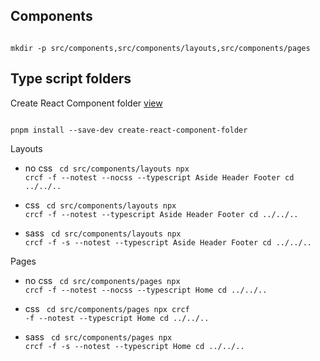 ## Components

<code language="javascript">
mkdir -p src/components,src/components/layouts,src/components/pages
</code>

## Type script folders

Create React Component folder [view](https://www.npmjs.com/package/create-react-component-folder?activeTab=readme)

<code language="javascript">
pnpm install --save-dev create-react-component-folder
</code>

Layouts

- no css
  <code language="javascript">
  cd src/components/layouts
  npx crcf -f --notest --nocss --typescript Aside Header Footer
  cd ../../..
  </code>

- css
  <code language="javascript">
  cd src/components/layouts
  npx crcf -f --notest --typescript Aside Header Footer
  cd ../../..
  </code>

- sass
  <code language="javascript">
  cd src/components/layouts
  npx crcf -f -s --notest --typescript Aside Header Footer
  cd ../../..
  </code>

Pages

- no css
  <code language="javascript">
  cd src/components/pages
  npx crcf -f --notest --nocss --typescript Home
  cd ../../..
  </code>

- css
  <code language="javascript">
  cd src/components/pages
  npx crcf -f --notest --typescript Home
  cd ../../..
  </code>

- sass
  <code language="javascript">
  cd src/components/pages
  npx crcf -f -s --notest --typescript Home
  cd ../../..
  </code>
